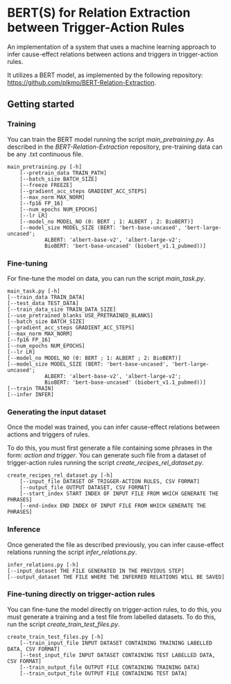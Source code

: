 # BERT(S) for Relation Extraction between Trigger-Action Rules

An implementation of a system that uses a machine learning approach to infer cause-effect relations between actions and triggers in trigger-action rules.

It utilizes a BERT model, as implemented by the following repository: https://github.com/plkmo/BERT-Relation-Extraction.

## Getting started

### Training

You can train the BERT model running the script *main_pretraining.py*. As described in the *BERT-Relation-Extraction* repository, pre-training data can be any .txt continuous file.

    main_pretraining.py [-h]
        [--pretrain_data TRAIN_PATH]
        [--batch_size BATCH_SIZE]
        [--freeze FREEZE]
        [--gradient_acc_steps GRADIENT_ACC_STEPS]
        [--max_norm MAX_NORM]
	    [--fp16 FP_16]  
	    [--num_epochs NUM_EPOCHS]
	    [--lr LR]
	    [--model_no MODEL_NO (0: BERT ; 1: ALBERT ; 2: BioBERT)]
        [--model_size MODEL_SIZE (BERT: 'bert-base-uncased', 'bert-large-uncased';   
				ALBERT: 'albert-base-v2', 'albert-large-v2';   
				BioBERT: 'bert-base-uncased' (biobert_v1.1_pubmed))]

### Fine-tuning

For fine-tune the model on data, you can run the script *main_task.py*.

    main_task.py [-h] 
	[--train_data TRAIN_DATA]
	[--test_data TEST_DATA]
    [--train_data_size TRAIN_DATA_SIZE]
	[--use_pretrained_blanks USE_PRETRAINED_BLANKS]
	[--batch_size BATCH_SIZE]
	[--gradient_acc_steps GRADIENT_ACC_STEPS]
	[--max_norm MAX_NORM]
	[--fp16 FP_16]  
	[--num_epochs NUM_EPOCHS]
	[--lr LR]
	[--model_no MODEL_NO (0: BERT ; 1: ALBERT ; 2: BioBERT)]  
	[--model_size MODEL_SIZE (BERT: 'bert-base-uncased', 'bert-large-uncased';   
				ALBERT: 'albert-base-v2', 'albert-large-v2';   
				BioBERT: 'bert-base-uncased' (biobert_v1.1_pubmed))]    
	[--train TRAIN]
	[--infer INFER]

### Generating the input dataset

Once the model was trained, you can infer cause-effect relations between actions and triggers of rules.

To do this, you must first generate a file containing some phrases in the form: *action and trigger*. You can generate such file from a dataset of trigger-action rules running the script *create_recipes_rel_dataset.py*.

    create_recipes_rel_dataset.py [-h]
        [--input_file DATASET OF TRIGGER-ACTION RULES, CSV FORMAT]
        [--output_file OUTPUT DATASET, CSV FORMAT]
        [--start_index START INDEX OF INPUT FILE FROM WHICH GENERATE THE PHRASES]
        [--end-index END INDEX OF INPUT FILE FROM WHICH GENERATE THE PHRASES]

### Inference

Once generated the file as described previously, you can infer cause-effect relations running the script *infer_relations.py*.

    infer_relations.py [-h]
    [--input_dataset THE FILE GENERATED IN THE PREVIOUS STEP]
    [--output_dataset THE FILE WHERE THE INFERRED RELATIONS WILL BE SAVED]

### Fine-tuning directly on trigger-action rules

You can fine-tune the model directly on trigger-action rules, to do this, you must generate a training and a test file from labelled datasets. To do this, run the script *create_train_test_files.py*.

    create_train_test_files.py [-h]
        [--train_input_file INPUT DATASET CONTAINING TRAINING LABELLED DATA, CSV FORMAT]
        [--test_input_file INPUT DATASET CONTAINING TEST LABELLED DATA, CSV FORMAT]
        [--train_output_file OUTPUT FILE CONTAINING TRAINING DATA]
        [--train_output_file OUTPUT FILE CONTAINING TEST DATA]